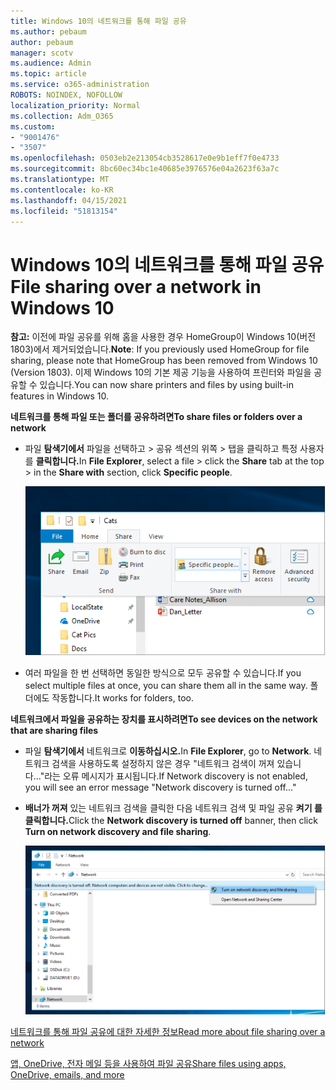 ```yaml
---
title: Windows 10의 네트워크를 통해 파일 공유
ms.author: pebaum
author: pebaum
manager: scotv
ms.audience: Admin
ms.topic: article
ms.service: o365-administration
ROBOTS: NOINDEX, NOFOLLOW
localization_priority: Normal
ms.collection: Adm_O365
ms.custom:
- "9001476"
- "3507"
ms.openlocfilehash: 0503eb2e213054cb3528617e0e9b1eff7f0e4733
ms.sourcegitcommit: 8bc60ec34bc1e40685e3976576e04a2623f63a7c
ms.translationtype: MT
ms.contentlocale: ko-KR
ms.lasthandoff: 04/15/2021
ms.locfileid: "51813154"
---
```

# <a name="file-sharing-over-a-network-in-windows-10"></a><span data-ttu-id="aaae6-102">Windows 10의 네트워크를 통해 파일 공유</span><span class="sxs-lookup"><span data-stu-id="aaae6-102">File sharing over a network in Windows 10</span></span>

<span data-ttu-id="aaae6-103">**참고:** 이전에 파일 공유를 위해 홈을 사용한 경우 HomeGroup이 Windows 10(버전 1803)에서 제거되었습니다.</span><span class="sxs-lookup"><span data-stu-id="aaae6-103">**Note**: If you previously used HomeGroup for file sharing, please note that HomeGroup has been removed from Windows 10 (Version 1803).</span></span> <span data-ttu-id="aaae6-104">이제 Windows 10의 기본 제공 기능을 사용하여 프린터와 파일을 공유할 수 있습니다.</span><span class="sxs-lookup"><span data-stu-id="aaae6-104">You can now share printers and files by using built-in features in Windows 10.</span></span>

<span data-ttu-id="aaae6-105">**네트워크를 통해 파일 또는 폴더를 공유하려면**</span><span class="sxs-lookup"><span data-stu-id="aaae6-105">**To share files or folders over a network**</span></span>

- <span data-ttu-id="aaae6-106">파일 **탐색기에서** 파일을 선택하고 > 공유  섹션의 위쪽 > 탭을  클릭하고 특정 사용자 를 **클릭합니다.**</span><span class="sxs-lookup"><span data-stu-id="aaae6-106">In **File Explorer**, select a file > click the **Share** tab at the top > in the **Share with** section, click **Specific people**.</span></span>

    ![특정 사용자와 파일을 공유합니다.](media/share-with-specific-people.png)
          
- <span data-ttu-id="aaae6-108">여러 파일을 한 번 선택하면 동일한 방식으로 모두 공유할 수 있습니다.</span><span class="sxs-lookup"><span data-stu-id="aaae6-108">If you select multiple files at once, you can share them all in the same way.</span></span> <span data-ttu-id="aaae6-109">폴더에도 작동합니다.</span><span class="sxs-lookup"><span data-stu-id="aaae6-109">It works for folders, too.</span></span>

<span data-ttu-id="aaae6-110">**네트워크에서 파일을 공유하는 장치를 표시하려면**</span><span class="sxs-lookup"><span data-stu-id="aaae6-110">**To see devices on the network that are sharing files**</span></span>

- <span data-ttu-id="aaae6-111">파일 **탐색기에서** 네트워크로 **이동하십시오.**</span><span class="sxs-lookup"><span data-stu-id="aaae6-111">In **File Explorer**, go to **Network**.</span></span> <span data-ttu-id="aaae6-112">네트워크 검색을 사용하도록 설정하지 않은 경우 "네트워크 검색이 꺼져 있습니다..."라는 오류 메시지가 표시됩니다.</span><span class="sxs-lookup"><span data-stu-id="aaae6-112">If Network discovery is not enabled, you will see an error message "Network discovery is turned off..."</span></span>

- <span data-ttu-id="aaae6-113">**배너가 꺼져** 있는 네트워크 검색을 클릭한 다음 네트워크 검색 및 파일 공유 **켜기 를 클릭합니다.**</span><span class="sxs-lookup"><span data-stu-id="aaae6-113">Click the **Network discovery is turned off** banner, then click **Turn on network discovery and file sharing**.</span></span>

    ![네트워크 검색 및 파일 공유를 켜야 합니다.](media/turn-on-network-discovery.png)

[<span data-ttu-id="aaae6-115">네트워크를 통해 파일 공유에 대한 자세한 정보</span><span class="sxs-lookup"><span data-stu-id="aaae6-115">Read more about file sharing over a network</span></span>](https://support.microsoft.com/help/4092694/windows-10-file-sharing-over-a-network)

[<span data-ttu-id="aaae6-116">앱, OneDrive, 전자 메일 등을 사용하여 파일 공유</span><span class="sxs-lookup"><span data-stu-id="aaae6-116">Share files using apps, OneDrive, emails, and more</span></span>](https://support.microsoft.com/help/4027674/windows-10-share-files-in-file-explorer)
